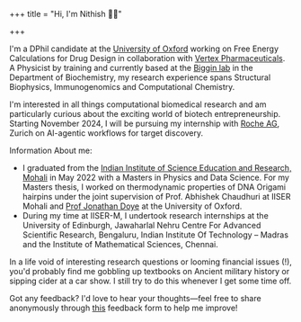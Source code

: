 +++
title = "Hi, I'm Nithish 👋🏽"

+++

I'm a DPhil candidate at the [University of Oxford](https://www.ox.ac.uk/) working on Free Energy Calculations for Drug Design in collaboration with [Vertex Pharmaceuticals](https://www.vrtx.com/home/). A Physicist by training and currently based at the [Biggin lab](https://sbcb.bioch.ox.ac.uk/biggin.php/) in the Department of Biochemistry, my research experience spans Structural Biophysics, Immunogenomics and Computational Chemistry. 

I'm interested in all things computational biomedical research and am particularly curious about the exciting world of biotech entrepreneurship. Starting November 2024, I will be pursuing my internship with [Roche AG](https://www.roche.com/), Zurich on AI-agentic workflows for target discovery.

Information About me:

- I graduated from the [Indian Institute of Science Education and Research, Mohali](https://en.wikipedia.org/wiki/Indian_Institute_of_Science_Education_and_Research,_Mohali) in May 2022 with a Masters in Physics and Data Science. For my Masters thesis, I worked on thermodynamic properties of DNA Origami hairpins under the joint supervision of Prof. Abhishek Chaudhuri at IISER Mohali and [Prof Jonathan Doye](http://doye.chem.ox.ac.uk/) at the University of Oxford.
- During my time at IISER-M, I undertook research internships at the University of Edinburgh, Jawaharlal Nehru Centre For Advanced Scientific Research, Bengaluru, Indian Institute Of Technology – Madras and the Institute of Mathematical Sciences, Chennai.

In a life void of interesting research questions or looming financial issues (!), you'd probably find me gobbling up textbooks on Ancient military history or sipping cider at a car show. I still try to do this whenever I get some time off.

Got any feedback? I'd love to hear your thoughts—feel free to share anonymously through [this](https://docs.google.com/forms/d/e/1FAIpQLScGYkc802UA6gEI8kz7JxnWGdaBXPrnaqodKPUC-MDhHCToKw/viewform?vc=0&c=0&w=1&flr=0) feedback form to help me improve!